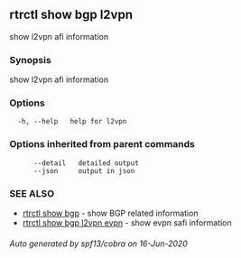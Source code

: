 ## rtrctl show bgp l2vpn

show l2vpn afi information

### Synopsis


show l2vpn afi information

### Options

```
  -h, --help   help for l2vpn
```

### Options inherited from parent commands

```
      --detail   detailed output
      --json     output in json
```

### SEE ALSO
* [rtrctl show bgp](rtrctl_show_bgp.md)	 - show BGP related information
* [rtrctl show bgp l2vpn evpn](rtrctl_show_bgp_l2vpn_evpn.md)	 - show evpn safi information

###### Auto generated by spf13/cobra on 16-Jun-2020
